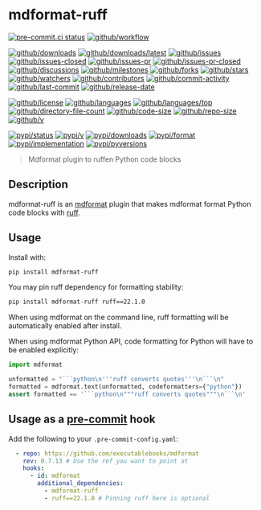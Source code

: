 # mdformat-ruff

[![pre-commit.ci status](https://results.pre-commit.ci/badge/github/Freed-Wu/mdformat-ruff/main.svg)](https://results.pre-commit.ci/latest/github/Freed-Wu/mdformat-ruff/main)
[![github/workflow](https://github.com/Freed-Wu/mdformat-ruff/actions/workflows/main.yml/badge.svg)](https://github.com/Freed-Wu/mdformat-ruff/actions)

[![github/downloads](https://shields.io/github/downloads/Freed-Wu/mdformat-ruff/total)](https://github.com/Freed-Wu/mdformat-ruff/releases)
[![github/downloads/latest](https://shields.io/github/downloads/Freed-Wu/mdformat-ruff/latest/total)](https://github.com/Freed-Wu/mdformat-ruff/releases/latest)
[![github/issues](https://shields.io/github/issues/Freed-Wu/mdformat-ruff)](https://github.com/Freed-Wu/mdformat-ruff/issues)
[![github/issues-closed](https://shields.io/github/issues-closed/Freed-Wu/mdformat-ruff)](https://github.com/Freed-Wu/mdformat-ruff/issues?q=is%3Aissue+is%3Aclosed)
[![github/issues-pr](https://shields.io/github/issues-pr/Freed-Wu/mdformat-ruff)](https://github.com/Freed-Wu/mdformat-ruff/pulls)
[![github/issues-pr-closed](https://shields.io/github/issues-pr-closed/Freed-Wu/mdformat-ruff)](https://github.com/Freed-Wu/mdformat-ruff/pulls?q=is%3Apr+is%3Aclosed)
[![github/discussions](https://shields.io/github/discussions/Freed-Wu/mdformat-ruff)](https://github.com/Freed-Wu/mdformat-ruff/discussions)
[![github/milestones](https://shields.io/github/milestones/all/Freed-Wu/mdformat-ruff)](https://github.com/Freed-Wu/mdformat-ruff/milestones)
[![github/forks](https://shields.io/github/forks/Freed-Wu/mdformat-ruff)](https://github.com/Freed-Wu/mdformat-ruff/network/members)
[![github/stars](https://shields.io/github/stars/Freed-Wu/mdformat-ruff)](https://github.com/Freed-Wu/mdformat-ruff/stargazers)
[![github/watchers](https://shields.io/github/watchers/Freed-Wu/mdformat-ruff)](https://github.com/Freed-Wu/mdformat-ruff/watchers)
[![github/contributors](https://shields.io/github/contributors/Freed-Wu/mdformat-ruff)](https://github.com/Freed-Wu/mdformat-ruff/graphs/contributors)
[![github/commit-activity](https://shields.io/github/commit-activity/w/Freed-Wu/mdformat-ruff)](https://github.com/Freed-Wu/mdformat-ruff/graphs/commit-activity)
[![github/last-commit](https://shields.io/github/last-commit/Freed-Wu/mdformat-ruff)](https://github.com/Freed-Wu/mdformat-ruff/commits)
[![github/release-date](https://shields.io/github/release-date/Freed-Wu/mdformat-ruff)](https://github.com/Freed-Wu/mdformat-ruff/releases/latest)

[![github/license](https://shields.io/github/license/Freed-Wu/mdformat-ruff)](https://github.com/Freed-Wu/mdformat-ruff/blob/main/LICENSE)
[![github/languages](https://shields.io/github/languages/count/Freed-Wu/mdformat-ruff)](https://github.com/Freed-Wu/mdformat-ruff)
[![github/languages/top](https://shields.io/github/languages/top/Freed-Wu/mdformat-ruff)](https://github.com/Freed-Wu/mdformat-ruff)
[![github/directory-file-count](https://shields.io/github/directory-file-count/Freed-Wu/mdformat-ruff)](https://github.com/Freed-Wu/mdformat-ruff)
[![github/code-size](https://shields.io/github/languages/code-size/Freed-Wu/mdformat-ruff)](https://github.com/Freed-Wu/mdformat-ruff)
[![github/repo-size](https://shields.io/github/repo-size/Freed-Wu/mdformat-ruff)](https://github.com/Freed-Wu/mdformat-ruff)
[![github/v](https://shields.io/github/v/release/Freed-Wu/mdformat-ruff)](https://github.com/Freed-Wu/mdformat-ruff)

[![pypi/status](https://shields.io/pypi/status/mdformat-ruff)](https://pypi.org/project/mdformat-ruff/#description)
[![pypi/v](https://shields.io/pypi/v/mdformat-ruff)](https://pypi.org/project/mdformat-ruff/#history)
[![pypi/downloads](https://shields.io/pypi/dd/mdformat-ruff)](https://pypi.org/project/mdformat-ruff/#files)
[![pypi/format](https://shields.io/pypi/format/mdformat-ruff)](https://pypi.org/project/mdformat-ruff/#files)
[![pypi/implementation](https://shields.io/pypi/implementation/mdformat-ruff)](https://pypi.org/project/mdformat-ruff/#files)
[![pypi/pyversions](https://shields.io/pypi/pyversions/mdformat-ruff)](https://pypi.org/project/mdformat-ruff/#files)

> Mdformat plugin to ruffen Python code blocks

## Description

mdformat-ruff is an [mdformat](https://github.com/executablebooks/mdformat) plugin
that makes mdformat format Python code blocks with [ruff](https://github.com/psf/ruff).

## Usage

Install with:

```bash
pip install mdformat-ruff
```

You may pin ruff dependency for formatting stability:

```bash
pip install mdformat-ruff ruff==22.1.0
```

When using mdformat on the command line, ruff formatting will be automatically
enabled after install.

When using mdformat Python API, code formatting for Python will have to be
enabled explicitly:

````python
import mdformat

unformatted = "```python\n'''ruff converts quotes'''\n```\n"
formatted = mdformat.text(unformatted, codeformatters={"python"})
assert formatted == '```python\n"""ruff converts quotes"""\n```\n'
````

## Usage as a [pre-commit](https://pre-commit.com) hook

Add the following to your `.pre-commit-config.yaml`:

```yaml
  - repo: https://github.com/executablebooks/mdformat
    rev: 0.7.13 # Use the ref you want to point at
    hooks:
      - id: mdformat
        additional_dependencies:
          - mdformat-ruff
          - ruff==22.1.0 # Pinning ruff here is optional
```
